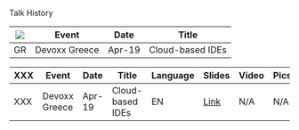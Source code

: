 Talk History



| ![](https://openmoji.org/data/color/svg/1F5FA.svg) | Event | Date | Title |
| --- | --- | --- | --- |
| GR | Devoxx Greece | Apr-19 | Cloud-based IDEs |



| XXX | Event | Date | Title | Language | Slides | Video | Pics |
| --- | ----- | ---- | -----| ----- | -------- | ------ | ----- | 
| XXX | Devoxx Greece | Apr-19 | Cloud-based IDEs | EN | [Link](https://speakerdeck.com/maeddes/cloud-and-container-based-integrated-development-environments) |  N/A | N/A |